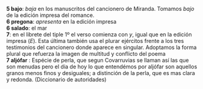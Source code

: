 **5 bajo**: _baja_ en los manuscritos del cancionero de Miranda. Tomamos _bajo_ de la edición impresa del romance.  
**6 pregona**: _apresenta_ en la edición impresa  
**6 salado**: el mar  
**7**: en el librete del tiple 1º el verso comienza con _y_, igual que en la edición impresa (_E_). Esta última también usa el plurar ejércitos frente a los tres testimonios del cancionero donde aparece en singular. Adoptamos la forma plural que refuerza la imagen de multitud y conflicto del poema  
**7 aljófar** : Espécie de perla, que segun Covarruvias se llaman así las que son menudas pero el dia de hoy lo que entendémos por aljófar son aquellos granos menos finos y desiguales; a distinción de la perla, que es mas clara y redonda. (Diccionario de autoridades)
